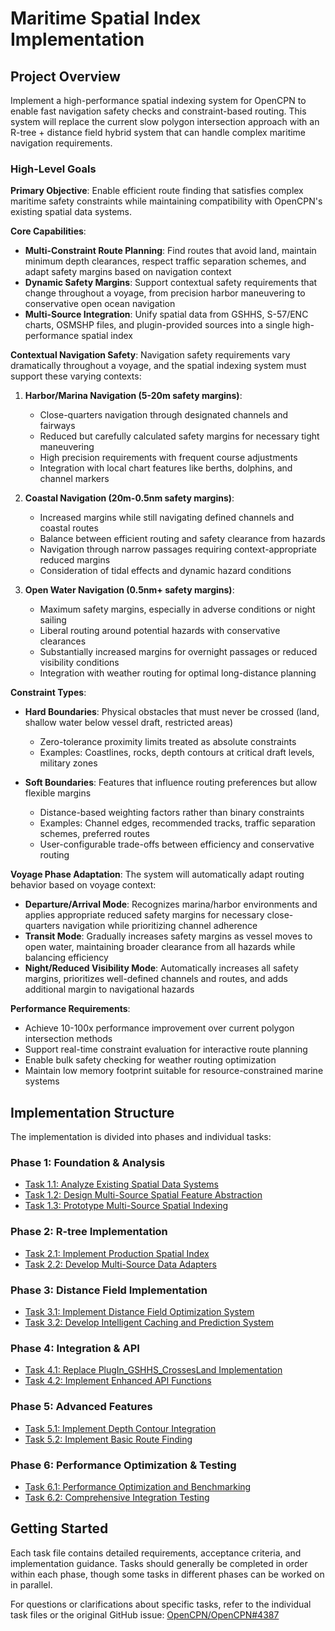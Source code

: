 # Maritime Spatial Index Implementation

## Project Overview

Implement a high-performance spatial indexing system for OpenCPN to enable fast navigation safety checks and constraint-based routing. This system will replace the current slow polygon intersection approach with an R-tree + distance field hybrid system that can handle complex maritime navigation requirements.

### High-Level Goals

**Primary Objective**: Enable efficient route finding that satisfies complex maritime safety constraints while maintaining compatibility with OpenCPN's existing spatial data systems.

**Core Capabilities**:
- **Multi-Constraint Route Planning**: Find routes that avoid land, maintain minimum depth clearances, respect traffic separation schemes, and adapt safety margins based on navigation context
- **Dynamic Safety Margins**: Support contextual safety requirements that change throughout a voyage, from precision harbor maneuvering to conservative open ocean navigation
- **Multi-Source Integration**: Unify spatial data from GSHHS, S-57/ENC charts, OSMSHP files, and plugin-provided sources into a single high-performance spatial index

**Contextual Navigation Safety**:
Navigation safety requirements vary dramatically throughout a voyage, and the spatial indexing system must support these varying contexts:

1. **Harbor/Marina Navigation (5-20m safety margins)**:
   - Close-quarters navigation through designated channels and fairways
   - Reduced but carefully calculated safety margins for necessary tight maneuvering
   - High precision requirements with frequent course adjustments
   - Integration with local chart features like berths, dolphins, and channel markers

2. **Coastal Navigation (20m-0.5nm safety margins)**:
   - Increased margins while still navigating defined channels and coastal routes
   - Balance between efficient routing and safety clearance from hazards
   - Navigation through narrow passages requiring context-appropriate reduced margins
   - Consideration of tidal effects and dynamic hazard conditions

3. **Open Water Navigation (0.5nm+ safety margins)**:
   - Maximum safety margins, especially in adverse conditions or night sailing
   - Liberal routing around potential hazards with conservative clearances
   - Substantially increased margins for overnight passages or reduced visibility conditions
   - Integration with weather routing for optimal long-distance planning

**Constraint Types**:

- **Hard Boundaries**: Physical obstacles that must never be crossed (land, shallow water below vessel draft, restricted areas)
  - Zero-tolerance proximity limits treated as absolute constraints
  - Examples: Coastlines, rocks, depth contours at critical draft levels, military zones
  
- **Soft Boundaries**: Features that influence routing preferences but allow flexible margins
  - Distance-based weighting factors rather than binary constraints  
  - Examples: Channel edges, recommended tracks, traffic separation schemes, preferred routes
  - User-configurable trade-offs between efficiency and conservative routing

**Voyage Phase Adaptation**:
The system will automatically adapt routing behavior based on voyage context:

- **Departure/Arrival Mode**: Recognizes marina/harbor environments and applies appropriate reduced safety margins for necessary close-quarters navigation while prioritizing channel adherence
- **Transit Mode**: Gradually increases safety margins as vessel moves to open water, maintaining broader clearance from all hazards while balancing efficiency
- **Night/Reduced Visibility Mode**: Automatically increases all safety margins, prioritizes well-defined channels and routes, and adds additional margin to navigational hazards

**Performance Requirements**:
- Achieve 10-100x performance improvement over current polygon intersection methods
- Support real-time constraint evaluation for interactive route planning
- Enable bulk safety checking for weather routing optimization
- Maintain low memory footprint suitable for resource-constrained marine systems

## Implementation Structure

The implementation is divided into phases and individual tasks:

### Phase 1: Foundation & Analysis
- [Task 1.1: Analyze Existing Spatial Data Systems](task-1.1-analyze-spatial-data-systems.md)
- [Task 1.2: Design Multi-Source Spatial Feature Abstraction](task-1.2-design-multi-source-abstraction.md)
- [Task 1.3: Prototype Multi-Source Spatial Indexing](task-1.3-prototype-multi-source-indexing.md)

### Phase 2: R-tree Implementation
- [Task 2.1: Implement Production Spatial Index](task-2.1-implement-production-spatial-index.md)
- [Task 2.2: Develop Multi-Source Data Adapters](task-2.2-develop-multi-source-data-adapters.md)

### Phase 3: Distance Field Implementation
- [Task 3.1: Implement Distance Field Optimization System](task-3.1-implement-distance-field-optimization.md)
- [Task 3.2: Develop Intelligent Caching and Prediction System](task-3.2-develop-intelligent-caching.md)

### Phase 4: Integration & API
- [Task 4.1: Replace PlugIn_GSHHS_CrossesLand Implementation](task-4.1-replace-gshhs-crossesland.md)
- [Task 4.2: Implement Enhanced API Functions](task-4.2-implement-enhanced-api.md)

### Phase 5: Advanced Features
- [Task 5.1: Implement Depth Contour Integration](task-5.1-implement-depth-contour-integration.md)
- [Task 5.2: Implement Basic Route Finding](task-5.2-implement-basic-route-finding.md)

### Phase 6: Performance Optimization & Testing
- [Task 6.1: Performance Optimization and Benchmarking](task-6.1-performance-optimization-benchmarking.md)
- [Task 6.2: Comprehensive Integration Testing](task-6.2-comprehensive-integration-testing.md)

## Getting Started

Each task file contains detailed requirements, acceptance criteria, and implementation guidance. Tasks should generally be completed in order within each phase, though some tasks in different phases can be worked on in parallel.

For questions or clarifications about specific tasks, refer to the individual task files or the original GitHub issue: [OpenCPN/OpenCPN#4387](https://github.com/OpenCPN/OpenCPN/issues/4387)
